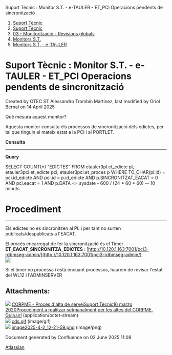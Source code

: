 Suport Tècnic : Monitor S.T. - e-TAULER - ET\_PCI Operacions pendents de sincronització  

1.  [Suport Tècnic](index.md)
2.  [Suport Tècnic](13893782.md)
3.  [03 - Monitorització - Revisions globals](26313327.md)
4.  [Monitors S.T.](Monitors-S.T._41522177.md)
5.  [Monitors S.T. - e-TAULER](Monitors-S.T.---e-TAULER_127598666.md)

Suport Tècnic : Monitor S.T. - e-TAULER - ET\_PCI Operacions pendents de sincronització
=======================================================================================

Created by OTEC ST Alessandro Trombin Martinez, last modified by Oriol Bernal on 14 April 2025

Què mesura aquest monitor?

Aquesta monitor consulta els processos de sincronització dels edictes, per tal que tinguin el mateix estat a la PCI i al PORTLET.

**Consulta**

* * *

**Query**

SELECT COUNT(\*) "EDICTES"
FROM etauler3pl.et\_edicte pl,
     etauler3pci.et\_edicte pci,
     etauler3pci.et\_proces p
WHERE TO\_CHAR(pl.id) = pci.id\_edicte
  AND pci.id = p.id\_edicte
  AND p.SINCRONITZAT\_EACAT = 0
  AND pci.eacat = 1
  AND p.DATA <= sysdate - 600 / (24 \* 60 \* 60) -- 10 minuts

**Procediment**
===============

* * *

Els edictes no es sincronitzen al PL i per tant no surten publicats/despublicats a l'EACAT.

El procés encarregat de fer la sincronització és el Timer **ET\_EACAT\_SINCRONITZA\_EDICTES** : [http://10.120.1.163:7001/pci3-rdbmseg-admin/](http://10.120.1.163:7001/pci3-rdbmseg-admin/)  
![](attachments/64979278/128647283.png)

  

Si el timer no processa i està encuant processos, haurem de revisar l'estat del WL12 i l'ADMINSERVER

Attachments:
------------

![](images/icons/bullet_blue.gif) [CORPME - Procés d'alta de serveiSuport Tècnic16 marzo 2020Procediment a realitzar setmanalment per les altes del CORPME. Guia.url](attachments/64979278/64979279.url) (application/octet-stream)  
![](images/icons/bullet_blue.gif) [cds.gif](attachments/64979278/64979280.gif) (image/gif)  
![](images/icons/bullet_blue.gif) [image2025-4-2\_12-21-59.png](attachments/64979278/128647283.png) (image/png)  

Document generated by Confluence on 02 June 2025 11:08

[Atlassian](http://www.atlassian.com/)